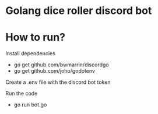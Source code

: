 # Golang dice roller discord bot
# How to run?
Install dependencies
- go get github.com/bwmarrin/discordgo
- go get github.com/joho/godotenv

Create a .env file with the discord bot token

Run the code
- go run bot.go